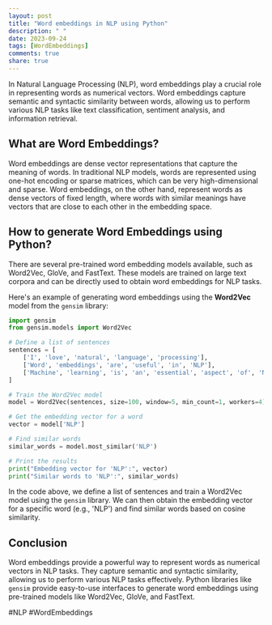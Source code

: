 ```yaml
---
layout: post
title: "Word embeddings in NLP using Python"
description: " "
date: 2023-09-24
tags: [WordEmbeddings]
comments: true
share: true
---
```


In Natural Language Processing (NLP), word embeddings play a crucial role in representing words as numerical vectors. Word embeddings capture semantic and syntactic similarity between words, allowing us to perform various NLP tasks like text classification, sentiment analysis, and information retrieval.

## What are Word Embeddings?

Word embeddings are dense vector representations that capture the meaning of words. In traditional NLP models, words are represented using one-hot encoding or sparse matrices, which can be very high-dimensional and sparse. Word embeddings, on the other hand, represent words as dense vectors of fixed length, where words with similar meanings have vectors that are close to each other in the embedding space.

## How to generate Word Embeddings using Python?

There are several pre-trained word embedding models available, such as Word2Vec, GloVe, and FastText. These models are trained on large text corpora and can be directly used to obtain word embeddings for NLP tasks.

Here's an example of generating word embeddings using the **Word2Vec** model from the `gensim` library:

```python
import gensim
from gensim.models import Word2Vec

# Define a list of sentences
sentences = [
    ['I', 'love', 'natural', 'language', 'processing'],
    ['Word', 'embeddings', 'are', 'useful', 'in', 'NLP'],
    ['Machine', 'learning', 'is', 'an', 'essential', 'aspect', 'of', 'NLP']
]

# Train the Word2Vec model
model = Word2Vec(sentences, size=100, window=5, min_count=1, workers=4)

# Get the embedding vector for a word
vector = model['NLP']

# Find similar words
similar_words = model.most_similar('NLP')

# Print the results
print("Embedding vector for 'NLP':", vector)
print("Similar words to 'NLP':", similar_words)
```

In the code above, we define a list of sentences and train a Word2Vec model using the `gensim` library. We can then obtain the embedding vector for a specific word (e.g., 'NLP') and find similar words based on cosine similarity.

## Conclusion

Word embeddings provide a powerful way to represent words as numerical vectors in NLP tasks. They capture semantic and syntactic similarity, allowing us to perform various NLP tasks effectively. Python libraries like `gensim` provide easy-to-use interfaces to generate word embeddings using pre-trained models like Word2Vec, GloVe, and FastText.

#NLP #WordEmbeddings